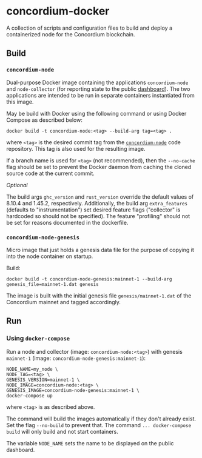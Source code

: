 # concordium-docker

A collection of scripts and configuration files to build and deploy a containerized node for the Concordium blockchain.

## Build

### `concordium-node`

Dual-purpose Docker image containing the applications `concordium-node` and `node-collector`
(for reporting state to the public [dashboard](https://dashboard.mainnet.concordium.software/)).
The two applications are intended to be run in separate containers instantiated from this image.

May be build with Docker using the following command or using Docker Compose as described below:

```
docker build -t concordium-node:<tag> --build-arg tag=<tag> .
```

where `<tag>` is the desired commit tag from the
[`concordium-node`](https://github.com/Concordium/concordium-node) code repository.
This tag is also used for the resulting image.

If a branch name is used for `<tag>` (not recommended),
then the `--no-cache` flag should be set to prevent the Docker daemon from caching
the cloned source code at the current commit.

*Optional*

The build args `ghc_version` and `rust_version` override the default values of 8.10.4 and 1.45.2, respectively.
Additionally, the build arg `extra_features` (defaults to "instrumentation") set
desired feature flags ("collector" is hardcoded so should not be specified).
The feature "profiling" should not be set for reasons documented in the dockerfile.

### `concordium-node-genesis`

Micro image that just holds a genesis data file for the purpose of copying it into the node container on startup.

Build:

```
docker build -t concordium-node-genesis:mainnet-1 --build-arg genesis_file=mainnet-1.dat genesis
```

The image is built with the initial genesis file `genesis/mainnet-1.dat`
of the Concordium mainnet and tagged accordingly.

## Run

### Using `docker-compose`

Run a node and collector (image: `concordium-node:<tag>`) with genesis `mainnet-1`
(image: `concordium-node-genesis:mainnet-1`):

```
NODE_NAME=my_node \
NODE_TAG=<tag> \
GENESIS_VERSION=mainnet-1 \
NODE_IMAGE=concordium-node:<tag> \
GENESIS_IMAGE=concordium-node-genesis:mainnet-1 \
docker-compose up
```

where `<tag>` is as described above.

The command will build the images automatically if they don't already exist.
Set the flag `--no-build` to prevent that.
The command `... docker-compose build` will only build and not start containers.

The variable `NODE_NAME` sets the name to be displayed on the public dashboard.
